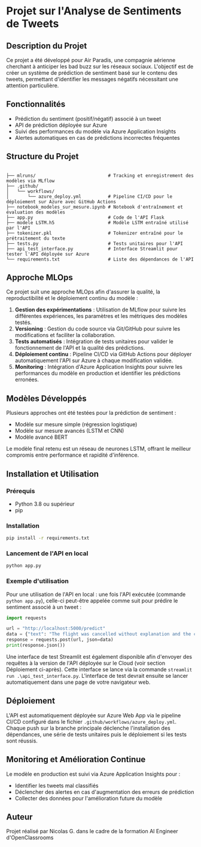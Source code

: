 # Projet sur l'Analyse de Sentiments de Tweets

## Description du Projet
Ce projet a été développé pour Air Paradis, une compagnie aérienne cherchant à anticiper les bad buzz sur les réseaux sociaux. L'objectif est de créer un système de prédiction de sentiment basé sur le contenu des tweets, permettant d'identifier les messages négatifs nécessitant une attention particulière.

## Fonctionnalités
- Prédiction du sentiment (positif/négatif) associé à un tweet
- API de prédiction déployée sur Azure
- Suivi des performances du modèle via Azure Application Insights
- Alertes automatiques en cas de prédictions incorrectes fréquentes

## Structure du Projet
```

├── mlruns/                           # Tracking et enregistrement des modèles via MLflow
├── .github/
│   └── workflows/
│       └── azure_deploy.yml          # Pipeline CI/CD pour le déploiement sur Azure avec GitHub Actions
├── notebook_modeles_sur_mesure.ipynb # Notebook d'entraînement et évaluation des modèles
├── app.py                            # Code de l'API Flask
├── modele LSTM.h5                    # Modèle LSTM entraîné utilisé par l'API
├── tokenizer.pkl                     # Tokenizer entraîné pour le prétraitement du texte
├── tests.py                          # Tests unitaires pour l'API
├── api_test_interface.py             # Interface Streamlit pour tester l'API déployée sur Azure
└── requirements.txt                  # Liste des dépendances de l'API
```

## Approche MLOps
Ce projet suit une approche MLOps afin d'assurer la qualité, la reproductibilité et le déploiement continu du modèle :

1. **Gestion des expérimentations** : Utilisation de MLflow pour suivre les différentes expériences, les paramètres et les métriques des modèles testés.
2. **Versioning** : Gestion du code source via Git/GitHub pour suivre les modifications et faciliter la collaboration.
3. **Tests automatisés** : Intégration de tests unitaires pour valider le fonctionnement de l'API et la qualité des prédictions.
4. **Déploiement continu** : Pipeline CI/CD via GitHub Actions pour déployer automatiquement l'API sur Azure à chaque modification validée.
5. **Monitoring** : Intégration d'Azure Application Insights pour suivre les performances du modèle en production et identifier les prédictions erronées.

## Modèles Développés
Plusieurs approches ont été testées pour la prédiction de sentiment :
- Modèle sur mesure simple (régression logistique)
- Modèle sur mesure avancés (LSTM et CNN)
- Modèle avancé BERT

Le modèle final retenu est un réseau de neurones LSTM, offrant le meilleur compromis entre performance et rapidité d'inférence.

## Installation et Utilisation

### Prérequis
- Python 3.8 ou supérieur
- pip

### Installation
```bash
pip install -r requirements.txt
```

### Lancement de l'API en local
```bash
python app.py
```

### Exemple d'utilisation
Pour une utilisation de l'API en local : une fois l'API exécutée (commande `python app.py`), celle-ci peut-être appelée comme suit pour prédire le sentiment associé à un tweet :

```python
import requests

url = "http://localhost:5000/predict"
data = {"text": "The flight was cancelled without explanation and the customer service was unreachable"}
response = requests.post(url, json=data)
print(response.json())
```

Une interface de test Streamlit est également disponible afin d'envoyer des requêtes à la version de l'API déployée sur le Cloud (voir section Déploiement ci-après). Cette interface se lance via la commande `streamlit run .\api_test_interface.py`. L'interface de test devrait ensuite se lancer automatiquement dans une page de votre navigateur web.

## Déploiement
L'API est automatiquement déployée sur Azure Web App via le pipeline CI/CD configuré dans le fichier `.github/workflows/azure_deploy.yml`. Chaque push sur la branche principale déclenche l'installation des dépendances, une série de tests unitaires puis le déploiement si les tests sont réussis.

## Monitoring et Amélioration Continue
Le modèle en production est suivi via Azure Application Insights pour :
- Identifier les tweets mal classifiés
- Déclencher des alertes en cas d'augmentation des erreurs de prédiction
- Collecter des données pour l'amélioration future du modèle

## Auteur
Projet réalisé par Nicolas G. dans le cadre de la formation AI Engineer d'OpenClassrooms
